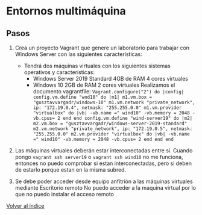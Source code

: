 # Entornos multimáquina
## Pasos
1. Crea un proyecto Vagrant que genere un laboratorio para trabajar con Windows Server con las siguientes características:
    - Tendrá dos máquinas virtuales con los siguientes sistemas operativos y características:
        - Windows Server 2019 Standard
            4GB de RAM
            4 cores virtuales
        - Windows 10
            2GB de RAM
            2 cores virtuales
Realizamos el documento vagrantfile:
` Vagrant.configure("2") do |config|
    config.vm.define "wnd10" do |m1|
  m1.vm.box = "gusztavvargadr/windows-10"
  m1.vm.network "private_network", ip: "172.19.0.4", netmask: "255.255.0.0"
  m1.vm.provider "virtualbox" do |vb|
    -vb.name =" wind10"
    -vb.memory = 2048
    -vb.cpus= 2
   end
  end
  config.vm.define "wind-server19" do |m2|
  m2.vm.box = "gusztavvargadr/windows-server-2019-standard"
  m2.vm.network "private_network", ip: "172.19.0.5", netmask: "255.255.0.0"
  m2.vm.provider "virtualbox" do |vb|
    -vb.name =" wind10"
    -vb.memory = 2048
    -vb.cpus= 2
   end
  end
end
  `


1. Las máquinas virtuales deberán estar interconectadas entre sí.
   Cuando pongo `vagrant ssh server19` o `vagrant ssh wind10` no me funciona,
   entonces no puedo comprobar si estan interconectadas, pero si deben de estarlo porque estan en la misma subred.

2. Se debe poder acceder desde equipo anfitrión a las máquinas virtuales mediante Escritorio remoto
  No puedo acceder a la maquina virtual por lo que no puedo instalar el acceso remoto


[Volver al índice](../../index1.md)